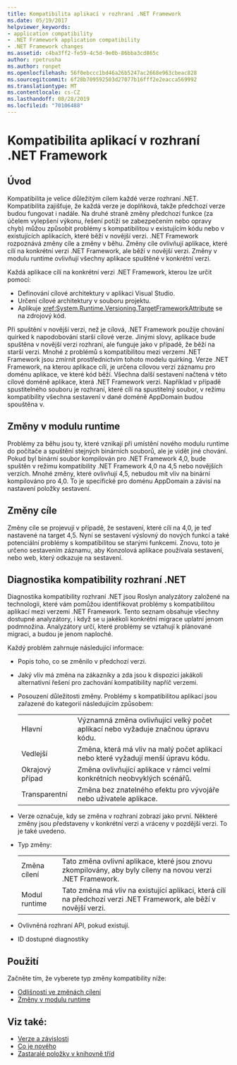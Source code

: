 ```yaml
---
title: Kompatibilita aplikací v rozhraní .NET Framework
ms.date: 05/19/2017
helpviewer_keywords:
- application compatibility
- .NET Framework application compatibility
- .NET Framework changes
ms.assetid: c4ba3ff2-fe59-4c5d-9e0b-86bba3cd865c
author: rpetrusha
ms.author: ronpet
ms.openlocfilehash: 56f0ebccc1bd46a26b5247ac2668e963cbeac828
ms.sourcegitcommit: 6f28b709592503d27077b16fff2e2eacca569992
ms.translationtype: MT
ms.contentlocale: cs-CZ
ms.lasthandoff: 08/28/2019
ms.locfileid: "70106488"
---
```

# <a name="application-compatibility-in-the-net-framework"></a>Kompatibilita aplikací v rozhraní .NET Framework

## <a name="introduction"></a>Úvod
Kompatibilita je velice důležitým cílem každé verze rozhraní .NET. Kompatibilita zajišťuje, že každá verze je doplňková, takže předchozí verze budou fungovat i nadále. Na druhé straně změny předchozí funkce (za účelem vylepšení výkonu, řešení potíží se zabezpečením nebo opravy chyb) můžou způsobit problémy s kompatibilitou v existujícím kódu nebo v existujících aplikacích, které běží v novější verzi. .NET Framework rozpoznává změny cíle a změny v běhu. Změny cíle ovlivňují aplikace, které cílí na konkrétní verzi .NET Framework, ale běží v novější verzi. Změny v modulu runtime ovlivňují všechny aplikace spuštěné v konkrétní verzi.

Každá aplikace cílí na konkrétní verzi .NET Framework, kterou lze určit pomocí:

- Definování cílové architektury v aplikaci Visual Studio.
- Určení cílové architektury v souboru projektu.
- Aplikuje <xref:System.Runtime.Versioning.TargetFrameworkAttribute> se na zdrojový kód.

Při spuštění v novější verzi, než je cílová, .NET Framework použije chování quirked k napodobování starší cílové verze. Jinými slovy, aplikace bude spuštěna v novější verzi rozhraní, ale funguje jako v případě, že běží na starší verzi. Mnohé z problémů s kompatibilitou mezi verzemi .NET Framework jsou zmírnit prostřednictvím tohoto modelu quirking. Verze .NET Framework, na kterou aplikace cílí, je určena cílovou verzí záznamu pro doménu aplikace, ve které kód běží. Všechna další sestavení načtená v této cílové doméně aplikace, která .NET Framework verzi. Například v případě spustitelného souboru je rozhraní, které cílí na spustitelný soubor, v režimu kompatibility všechna sestavení v dané doméně AppDomain budou spouštěna v.

## <a name="runtime-changes"></a>Změny v modulu runtime

Problémy za běhu jsou ty, které vznikají při umístění nového modulu runtime do počítače a spuštění stejných binárních souborů, ale je vidět jiné chování. Pokud byl binární soubor kompilován pro .NET Framework 4,0, bude spuštěn v režimu kompatibility .NET Framework 4,0 na 4,5 nebo novějších verzích. Mnohé změny, které ovlivňují 4,5, nebudou mít vliv na binární kompilováno pro 4,0. To je specifické pro doménu AppDomain a závisí na nastavení položky sestavení.

## <a name="retargeting-changes"></a>Změny cíle

Změny cíle se projevují v případě, že sestavení, které cílí na 4,0, je teď nastavené na target 4,5. Nyní se sestavení výslovný do nových funkcí a také potenciální problémy s kompatibilitou se starými funkcemi. Znovu, toto je určeno sestavením záznamu, aby Konzolová aplikace používala sestavení, nebo web, který odkazuje na sestavení.

## <a name="net-compatibility-diagnostics"></a>Diagnostika kompatibility rozhraní .NET

Diagnostika kompatibility rozhraní .NET jsou Roslyn analyzátory založené na technologii, které vám pomůžou identifikovat problémy s kompatibilitou aplikací mezi verzemi .NET Framework. Tento seznam obsahuje všechny dostupné analyzátory, i když se u jakékoli konkrétní migrace uplatní jenom podmnožina. Analyzátory určí, které problémy se vztahují k plánované migraci, a budou je jenom naploché.

Každý problém zahrnuje následující informace:

- Popis toho, co se změnilo v předchozí verzi.

- Jaký vliv má změna na zákazníky a zda jsou k dispozici jakákoli alternativní řešení pro zachování kompatibility napříč verzemi.

- Posouzení důležitosti změny. Problémy s kompatibilitou aplikací jsou zařazené do kategorií následujícím způsobem:

    |   |   |
    |---|---|
    |Hlavní|Významná změna ovlivňující velký počet aplikací nebo vyžaduje značnou úpravu kódu.|
    |Vedlejší|Změna, která má vliv na malý počet aplikací nebo které vyžadují menší úpravu kódu.|
    |Okrajový případ|Změna ovlivňující aplikace v rámci velmi konkrétních neobvyklých scénářů.|
    |Transparentní|Změna bez znatelného efektu pro vývojáře nebo uživatele aplikace.|

- Verze označuje, kdy se změna v rozhraní zobrazí jako první. Některé změny jsou představeny v konkrétní verzi a vráceny v pozdější verzi. To je také uvedeno.

- Typ změny:

    |   |   |
    |---|---|
    |Změna cílení|Tato změna ovlivní aplikace, které jsou znovu zkompilovány, aby byly cíleny na novou verzi .NET Framework.|
    |Modul runtime|Tato změna má vliv na existující aplikaci, která cílí na předchozí verzi .NET Framework, ale běží v novější verzi.|

- Ovlivněná rozhraní API, pokud existují.

- ID dostupné diagnostiky

## <a name="usage"></a>Použití
Začněte tím, že vyberete typ změny kompatibility níže:

- [Odlišnosti ve změnách cílení](./retargeting/index.md)
- [Změny v modulu runtime](./runtime/index.md)

## <a name="see-also"></a>Viz také:

- [Verze a závislosti](../../../docs/framework/migration-guide/versions-and-dependencies.md)
- [Co je nového](../../../docs/framework/whats-new/index.md)
- [Zastaralé položky v knihovně tříd](../../../docs/framework/whats-new/whats-obsolete.md)
